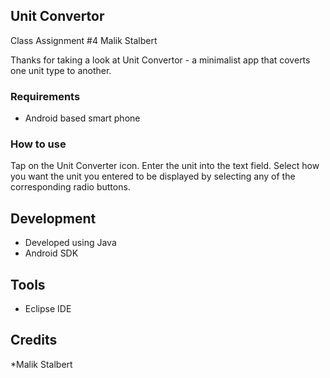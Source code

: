 ## Unit Convertor
Class Assignment #4
Malik Stalbert

Thanks for taking a look at Unit Convertor - a minimalist app that coverts one unit type to another.

### Requirements

* Android based smart phone


### How to use

Tap on the Unit Converter icon. 
Enter the unit into the text field.
Select how you want the unit you entered to be displayed by selecting any of the corresponding radio buttons.

## Development

* Developed using Java
* Android SDK


## Tools
* Eclipse IDE

## Credits

*Malik Stalbert
